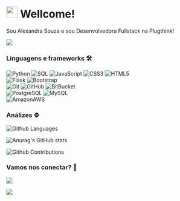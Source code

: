 
<h1><img src="https://emojis.slackmojis.com/emojis/images/1531849430/4246/blob-sunglasses.gif?1531849430" width="30"/> Wellcome! </h1>


Sou Alexandra Souza e sou Desenvolvedora Fullstack na Plugthink!

![](http://estruyf-github.azurewebsites.net/api/VisitorHit?user=alexandrabsouz&repo=alexandrabsouz&countColorcountColor)

### Linguagens e frameworks 🛠  
![Python](https://img.shields.io/badge/-Python-05122A?style=flat&color=blue)&nbsp;![SQL](https://img.shields.io/badge/-SQL-05122A?style=flat&color=yellow)&nbsp;![JavaScript](https://img.shields.io/badge/-JavaScript-05122A?style=flat&color=yellow)&nbsp;![CSS3](https://img.shields.io/badge/-CSS3-05122A?style=flat&color=blue)&nbsp;![HTML5](https://img.shields.io/badge/-HTML5-05122A?style=flat&color=yellow)&nbsp;  
![Flask](https://img.shields.io/badge/-Flask-05122A?style=flat&color=orange)&nbsp;![Bootstrap](https://img.shields.io/badge/-Bootstrap-05122A?style=flat&color=purple)&nbsp;  
![Git](https://img.shields.io/badge/-Git-05122A?style=flat&color=orange)&nbsp;![GitHub](https://img.shields.io/badge/-GitHub-05122A?style=flat&color=black)&nbsp;![BitBucket](https://img.shields.io/badge/-BitBucket-05122A?style=flat&color=gray)&nbsp;  
![PostgreSQL](https://img.shields.io/badge/-PostgreSQL-05122A?style=flat&color=blue)&nbsp;![MySQL](https://img.shields.io/badge/-MySQL-05122A?style=flat&color=yellow)&nbsp;  
![AmazonAWS](https://img.shields.io/badge/-AmazonAWS-05122A?style=flat&color=orange)&nbsp;  


### Análizes ⚙️

![Github Languages](https://github-readme-stats.vercel.app/api/top-langs/?username=alexandrabsouz&layout=compact&count_private=true&hide_border=true&theme=nightowl&show_icons=true)

![Anurag's GitHub stats](https://github-readme-stats.vercel.app/api?username=alexandrabsouz&hide_border=true&theme=nightowl&show_icons=true)

![Github Contributions](https://github-readme-streak-stats.herokuapp.com/?user=alexandrabsouz&hide_border=true&theme=nightowl&show_icons=true)

### Vamos nos conectar? 🤝

<p align="left">

<a href="https://www.linkedin.com/in/alexandrabsouz/"><img src="https://img.shields.io/badge/-LinkedIn-0077B5?style=flat&logo=Linkedin&logoColor=white"/></a>

<a href="https://www.instagram.com/alexandrabsouz/"><img src="https://img.shields.io/badge/-Instagram-E4405F?style=flat&logo=instagram&logoColor=white"/></a>

</p>

